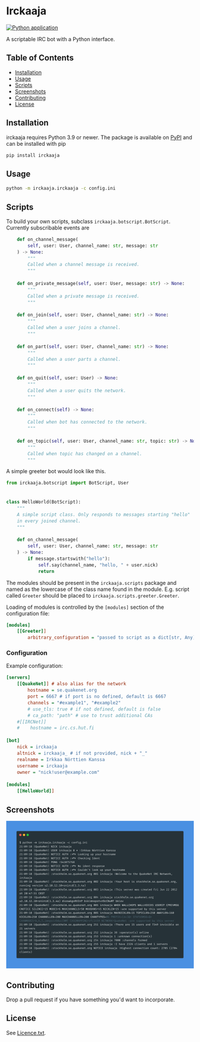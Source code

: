 # Irckaaja

[![Python application](https://github.com/jukeks/irckaaja/actions/workflows/ci.yml/badge.svg)](https://github.com/jukeks/irckaaja/actions/workflows/ci.yml)

A scriptable IRC bot with a Python interface.

## Table of Contents

- [Installation](#installation)
- [Usage](#usage)
- [Scripts](#scripts)
- [Screenshots](#screenshots)
- [Contributing](#contributing)
- [License](#license)

## Installation

irckaaja requires Python 3.9 or newer. The package is available on [PyPI](https://pypi.org/project/irckaaja/)
and can be installed with pip

```bash
pip install irckaaja
```

## Usage
```bash
python -m irckaaja.irckaaja -c config.ini
```

## Scripts

To build your own scripts, subclass `irckaaja.botscript.BotScript`. Currently
subscribable events are

```python
    def on_channel_message(
        self, user: User, channel_name: str, message: str
    ) -> None:
        """
        Called when a channel message is received.
        """

    def on_private_message(self, user: User, message: str) -> None:
        """
        Called when a private message is received.
        """

    def on_join(self, user: User, channel_name: str) -> None:
        """
        Called when a user joins a channel.
        """

    def on_part(self, user: User, channel_name: str) -> None:
        """
        Called when a user parts a channel.
        """

    def on_quit(self, user: User) -> None:
        """
        Called when a user quits the network.
        """

    def on_connect(self) -> None:
        """
        Called when bot has connected to the network.
        """

    def on_topic(self, user: User, channel_name: str, topic: str) -> None:
        """
        Called when topic has changed on a channel.
        """
```

A simple greeter bot would look like this.

```python
from irckaaja.botscript import BotScript, User


class HelloWorld(BotScript):
    """
    A simple script class. Only responds to messages starting "hello"
    in every joined channel.
    """

    def on_channel_message(
        self, user: User, channel_name: str, message: str
    ) -> None:
        if message.startswith("hello"):
            self.say(channel_name, "hello, " + user.nick)
            return
```

The modules should be present in the `irckaaja.scripts` package and named as the
lowercase of the class name found in the module. E.g. script called `Greeter`
should be placed to `irckaaja.scripts.greeter.Greeter`.

Loading of modules is controlled by the `[modules]` section of the configuration
 file:

```ini
[modules]
    [[Greeter]]
        arbitrary_configuration = "passed to script as a dict[str, Any]"
```

### Configuration

Example configuration:

```ini
[servers]
    [[QuakeNet]] # also alias for the network
        hostname = se.quakenet.org
        port = 6667 # if port is no defined, default is 6667
        channels = "#example1", "#example2"
        # use_tls: true # if not defined, default is false
        # ca_path: "path" # use to trust additional CAs
    #[[IRCNet]]
    #    hostname = irc.cs.hut.fi

[bot]
    nick = irckaaja
    altnick = irckaaja_ # if not provided, nick + "_"
    realname = Irkkaa Nörttien Kanssa
    username = irckaaja
    owner = "nick!user@example.com"

[modules]
    [[HelloWorld]]
```


## Screenshots

![Connection output](doc/output.png "Connection output")

## Contributing

Drop a pull request if you have something you'd want to incorporate.

## License

See [Licence.txt](LICENCE.txt).
